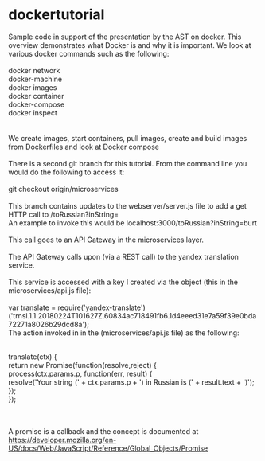 # dockertutorial
Sample code in support of the presentation by the AST on docker.  This overview demonstrates what Docker is and why it is important.  We look at various docker commands such as the following:
<br/><br/>
docker network <br/>
docker-machine<br/>
docker images<br/>
docker container<br/>
docker-compose<br/>
docker inspect<br/>
<br/><br/>
We create images, start containers, pull images, create and build images from Dockerfiles and look at Docker compose
<br/><br/>
There is a second git branch for this tutorial.  From the command line you would do the following to access it:
<br/><br/>
git checkout origin/microservices
<br/><br/>
This branch contains updates to the webserver/server.js file to add a get HTTP call to /toRussian?inString=<the string to convert>
<br/>
An example to invoke this would be localhost:3000/toRussian?inString=burt
<br/><br/>
This call goes to an API Gateway in the microservices layer.  
<br/>
The API Gateway calls upon (via a REST call) to the yandex translation service.
<br/><br/>
This service is accessed with a key I created via the object (this in the microservices/api.js file):<br/><br/>
var translate = require('yandex-translate')('trnsl.1.1.20180224T101627Z.60834ac718491fb6.1d4eeed31e7a59f39e0bda72271a8026b29dcd8a');
<br/>
The action invoked in in the (microservices/api.js file) as the following:<br/><br/>

   translate(ctx) { <br/>
        return new Promise(function(resolve,reject) { <br/>
             process(ctx.params.p, function(err, result) { <br/>
                 resolve('Your string (' + ctx.params.p + ') in Russian is (' + result.text + ')'); <br/>
             }); <br/>
        }); <br/>

<br/><br/>
A promise is a callback and the concept is documented at https://developer.mozilla.org/en-US/docs/Web/JavaScript/Reference/Global_Objects/Promise
